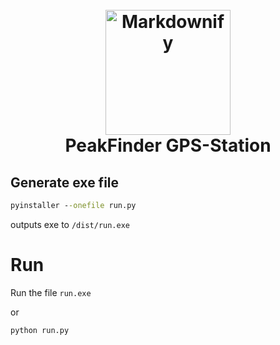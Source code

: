 <h1 align="center">
  <br>
  <a href="http://www.amitmerchant.com/electron-markdownify"><img src="assets/logo.png" alt="Markdownify" width="200"></a>
  <br>
 PeakFinder GPS-Station 
  <br>
</h1>


## Generate exe file

```cmd
pyinstaller --onefile run.py
```
outputs exe to `/dist/run.exe`


# Run

Run the file `run.exe`

or

``` cmd
python run.py
```
